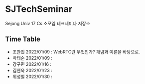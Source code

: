 # SJTechSeminar
Sejong Univ 17 Cs 소모임 테크세미나 저장소 

## Time Table
 - 조찬민 2022/01/09 : WebRTC란 무엇인가? 개념과 이론을 바탕으로. 
 - 박태순 2022/01/09 : 
 - 강구민 2022/01/16 :
 - 김현욱 2022/01/23 : 
 - 위성철 2022/01/30 :
